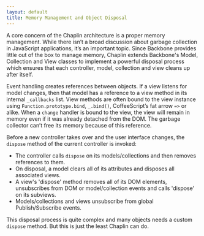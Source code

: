 ```yaml
---
layout: default
title: Memory Management and Object Disposal
---
```


A core concern of the Chaplin architecture is a proper memory management. While there isn’t a broad discussion about garbage collection in JavaScript applications, it’s an important topic. Since Backbone provides little out of the box to manage memory, Chaplin extends Backbone's Model, Collection and View classes to implement a powerful disposal process which ensures that each controller, model, collection and view cleans up after itself.

Event handling creates references between objects. If a view listens for model changes, then that model has a reference to a view method in its internal `_callbacks` list. View methods are often bound to the view instance using `Function.prototype.bind`, `_.bind()`, CoffeeScript’s fat arrow `=>` or alike. When a `change` handler is bound to the view, the view will remain in memory even if it was already detached from the DOM. The garbage collector can’t free its memory because of this reference.

Before a new controller takes over and the user interface changes, the `dispose` method of the current controller is invoked:

* The controller calls `dispose` on its models/collections and then removes references to them.
* On disposal, a model clears all of its attributes and disposes all associated views.
* A view's 'dispose' method removes all of its DOM elements, unsubscribes from DOM or model/collection events and calls 'dispose' on its subviews.
* Models/collections and views unsubscribe from global Publish/Subscribe events.

This disposal process is quite complex and many objects needs a custom `dispose` method. But this is just the least Chaplin can do.

